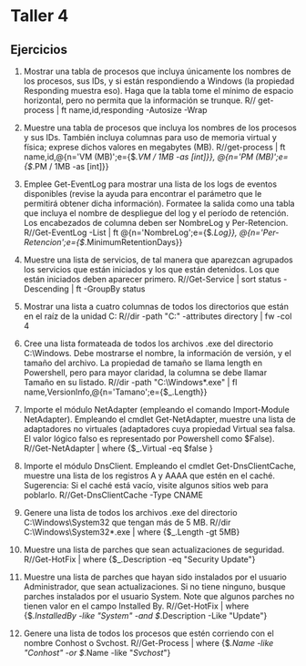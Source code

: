 # Taller 4
## Ejercicios
1. Mostrar una tabla de procesos que incluya únicamente los nombres de los procesos, sus IDs, y si están respondiendo a Windows (la propiedad Responding muestra eso). Haga que la tabla tome el mínimo de espacio horizontal, pero no permita que la información se trunque.
R// get-process | ft name,id,responding -Autosize -Wrap

2. Muestre una tabla de procesos que incluya los nombres de los procesos y sus IDs. También incluya columnas para uso de memoria virtual y física; exprese dichos valores en megabytes (MB).
R//get-process | ft name,id,@{n='VM (MB)';e={$_.VM / 1MB -as [int]}}, @{n='PM (MB)';e={$_.PM / 1MB -as [int]}}

3. Emplee Get-EventLog para mostrar una lista de los logs de eventos disponibles (revise la ayuda para encontrar el parámetro que le permitirá obtener dicha información). Formatee la salida como una tabla que incluya el nombre de despliegue del log y el período de retención. Los encabezados de columna deben ser NombreLog y Per-Retencion.
R//Get-EventLog -List | ft @{n='NombreLog';e={$_.Log}}, @{n='Per-Retencion';e={$_.MinimumRetentionDays}}

4. Muestre una lista de servicios, de tal manera que aparezcan agrupados los servicios que están iniciados y los que están detenidos. Los que están iniciados deben aparecer primero.
R//Get-Service | sort status -Descending | ft -GroupBy status

5. Mostrar una lista a cuatro columnas de todos los directorios que están en el raíz de la unidad C:
R//dir -path "C:\" -attributes directory | fw -col 4

6. Cree una lista formateada de todos los archivos .exe del directorio C:\Windows. Debe mostrarse el nombre, la información de versión, y el tamaño del archivo. La propiedad de tamaño se llama length en Powershell, pero para mayor claridad, la columna se debe llamar Tamaño en su listado.
R//dir -path "C:\Windows\*.exe" | fl name,VersionInfo,@{n='Tamano';e={$_.Length}}

7. Importe el módulo NetAdapter (empleando el comando Import-Module NetAdapter). Empleando el cmdlet Get-NetAdapter, muestre una lista de adaptadores no virtuales (adaptadores cuya propiedad Virtual sea falsa. El valor lógico falso es representado por Powershell como $False).
R//Get-NetAdapter | where {$_.Virtual -eq $false }

8. Importe el módulo DnsClient. Empleando el cmdlet Get-DnsClientCache, muestre una lista de los registros A y AAAA que estén en el caché. Sugerencia: Si el caché está vacío, visite algunos sitios web para poblarlo.
R//Get-DnsClientCache -Type CNAME

9. Genere una lista de todos los archivos .exe del directorio C:\Windows\System32 que tengan más de 5 MB.
R//dir C:\Windows\System32\*.exe | where {$_.Length -gt 5MB}

10. Muestre una lista de parches que sean actualizaciones de seguridad.
R//Get-HotFix | where {$_.Description -eq "Security Update"}

11. Muestre una lista de parches que hayan sido instalados por el usuario Administrador, que sean actualizaciones. Si no tiene ninguno, busque parches instalados por el usuario System. Note que algunos parches no tienen valor en el campo Installed By.
R//Get-HotFix | where {$_.InstalledBy -like "*System*" -and $_.Description -Like "Update"}

12. Genere una lista de todos los procesos que estén corriendo con el nombre Conhost o Svchost.
R//Get-Process | where {$_.Name -like "*Conhost*" -or $_.Name -like "*Svchost*"}
